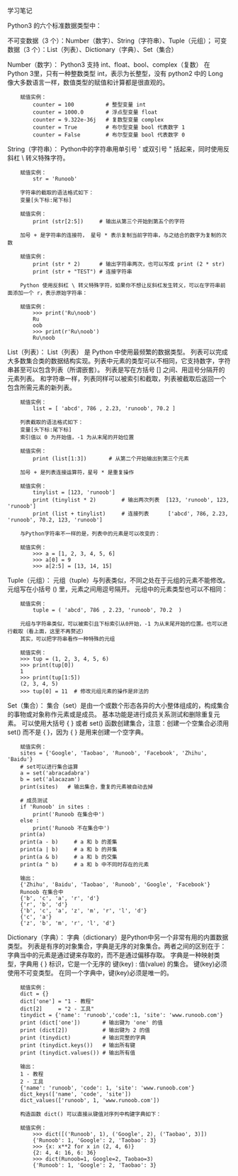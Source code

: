 学习笔记

Python3 的六个标准数据类型中：

不可变数据（3 个）：Number（数字）、String（字符串）、Tuple（元组）；
可变数据（3 个）：List（列表）、Dictionary（字典）、Set（集合）



Number（数字）：
        Python3 支持 int、float、bool、complex（复数）
        在Python 3里，只有一种整数类型 int，表示为长整型，没有 python2 中的 Long
        像大多数语言一样，数值类型的赋值和计算都是很直观的。

        赋值实例： 
            counter = 100          # 整型变量 int
            counter = 1000.0       # 浮点型变量 float
            counter = 9.322e-36j   # 复数型变量 complex
            counter = True         # 布尔型变量 bool 代表数字 1
            counter = False        # 布尔型变量 bool 代表数字 0

String（字符串）：
        Python中的字符串用单引号 ' 或双引号 " 括起来，同时使用反斜杠 \ 转义特殊字符。

        赋值实例：
            str = 'Runoob'

        字符串的截取的语法格式如下：
        变量[头下标:尾下标]

        赋值实例：
            print (str[2:5])     # 输出从第三个开始到第五个的字符

        加号 + 是字符串的连接符， 星号 * 表示复制当前字符串，与之结合的数字为复制的次数

        赋值实例：
            print (str * 2)      # 输出字符串两次，也可以写成 print (2 * str) 
            print (str + "TEST") # 连接字符串

        Python 使用反斜杠 \ 转义特殊字符，如果你不想让反斜杠发生转义，可以在字符串前面添加一个 r，表示原始字符串：    

        赋值实例：
            >>> print('Ru\noob')
            Ru
            oob
            >>> print(r'Ru\noob')
            Ru\noob
            
List（列表）：
        List（列表） 是 Python 中使用最频繁的数据类型。
        列表可以完成大多数集合类的数据结构实现。列表中元素的类型可以不相同，它支持数字，字符串甚至可以包含列表（所谓嵌套）。
        列表是写在方括号 [] 之间、用逗号分隔开的元素列表。
        和字符串一样，列表同样可以被索引和截取，列表被截取后返回一个包含所需元素的新列表。

        赋值实例：
            list = [ 'abcd', 786 , 2.23, 'runoob', 70.2 ]

        列表截取的语法格式如下：
        变量[头下标:尾下标]
        索引值以 0 为开始值，-1 为从末尾的开始位置

        赋值实例：
            print (list[1:3])       # 从第二个开始输出到第三个元素

        加号 + 是列表连接运算符，星号 * 是重复操作

        赋值实例：
            tinylist = [123, 'runoob']  
            print (tinylist * 2)        # 输出两次列表  [123, 'runoob', 123, 'runoob']
            print (list + tinylist)     # 连接列表      ['abcd', 786, 2.23, 'runoob', 70.2, 123, 'runoob']

        与Python字符串不一样的是，列表中的元素是可以改变的：

        赋值实例：
            >>> a = [1, 2, 3, 4, 5, 6]
            >>> a[0] = 9
            >>> a[2:5] = [13, 14, 15]

Tuple（元组）：
        元组（tuple）与列表类似，不同之处在于元组的元素不能修改。元组写在小括号 () 里，元素之间用逗号隔开。
        元组中的元素类型也可以不相同：         

        赋值实例：
            tuple = ( 'abcd', 786 , 2.23, 'runoob', 70.2  )   

        元组与字符串类似，可以被索引且下标索引从0开始，-1 为从末尾开始的位置。也可以进行截取（看上面，这里不再赘述）
        其实，可以把字符串看作一种特殊的元组

        赋值实例：
        >>> tup = (1, 2, 3, 4, 5, 6)
        >>> print(tup[0])
        1
        >>> print(tup[1:5])
        (2, 3, 4, 5)
        >>> tup[0] = 11  # 修改元组元素的操作是非法的


Set（集合）：
        集合（set）是由一个或数个形态各异的大小整体组成的，构成集合的事物或对象称作元素或是成员。
        基本功能是进行成员关系测试和删除重复元素。
        可以使用大括号 { } 或者 set() 函数创建集合，注意：创建一个空集合必须用 set() 而不是 { }，因为 { } 是用来创建一个空字典。

        赋值实例：
        sites = {'Google', 'Taobao', 'Runoob', 'Facebook', 'Zhihu', 'Baidu'}
        # set可以进行集合运算
        a = set('abracadabra')
        b = set('alacazam')
        print(sites)   # 输出集合，重复的元素被自动去掉 

        # 成员测试
        if 'Runoob' in sites :
            print('Runoob 在集合中')
        else :
            print('Runoob 不在集合中')
        print(a)
        print(a - b)     # a 和 b 的差集
        print(a | b)     # a 和 b 的并集
        print(a & b)     # a 和 b 的交集
        print(a ^ b)     # a 和 b 中不同时存在的元素

        输出：
        {'Zhihu', 'Baidu', 'Taobao', 'Runoob', 'Google', 'Facebook'}
        Runoob 在集合中
        {'b', 'c', 'a', 'r', 'd'}
        {'r', 'b', 'd'}
        {'b', 'c', 'a', 'z', 'm', 'r', 'l', 'd'}
        {'c', 'a'}
        {'z', 'b', 'm', 'r', 'l', 'd'}

Dictionary（字典）：
        字典（dictionary）是Python中另一个非常有用的内置数据类型。
        列表是有序的对象集合，字典是无序的对象集合。两者之间的区别在于：字典当中的元素是通过键来存取的，而不是通过偏移存取。
        字典是一种映射类型，字典用 { } 标识，它是一个无序的 键(key) : 值(value) 的集合。
        键(key)必须使用不可变类型。
        在同一个字典中，键(key)必须是唯一的。

        赋值实例：
        dict = {}
        dict['one'] = "1 - 教程"
        dict[2]     = "2 - 工具"
        tinydict = {'name': 'runoob','code':1, 'site': 'www.runoob.com'}
        print (dict['one'])       # 输出键为 'one' 的值
        print (dict[2])           # 输出键为 2 的值
        print (tinydict)          # 输出完整的字典
        print (tinydict.keys())   # 输出所有键
        print (tinydict.values()) # 输出所有值

        输出：
        1 - 教程
        2 - 工具
        {'name': 'runoob', 'code': 1, 'site': 'www.runoob.com'}
        dict_keys(['name', 'code', 'site'])
        dict_values(['runoob', 1, 'www.runoob.com'])

        构造函数 dict() 可以直接从键值对序列中构建字典如下：

        赋值实例：
            >>> dict([('Runoob', 1), ('Google', 2), ('Taobao', 3)])
            {'Runoob': 1, 'Google': 2, 'Taobao': 3}
            >>> {x: x**2 for x in (2, 4, 6)}
            {2: 4, 4: 16, 6: 36}
            >>> dict(Runoob=1, Google=2, Taobao=3)
            {'Runoob': 1, 'Google': 2, 'Taobao': 3}